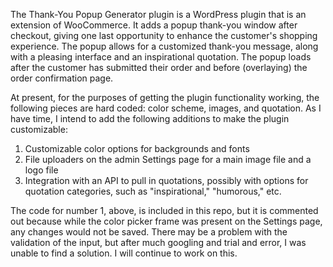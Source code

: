 The Thank-You Popup Generator plugin is a WordPress plugin that is an extension of WooCommerce. It adds a popup thank-you window after checkout, giving one last opportunity to enhance the customer's shopping experience. The popup allows for a customized thank-you message, along with a pleasing interface and an inspirational quotation. The popup loads after the customer has submitted their order and before (overlaying) the order confirmation page.

At present, for the purposes of getting the plugin functionality working, the following pieces are hard coded: color scheme, images, and quotation. As I have time, I intend to add the following additions to make the plugin customizable:
  1. Customizable color options for backgrounds and fonts
  2. File uploaders on the admin Settings page for a main image file and a logo file
  3. Integration with an API to pull in quotations, possibly with options for quotation categories, such as "inspirational," "humorous,"    etc.
  
The code for number 1, above, is included in this repo, but it is commented out because while the color picker frame was present on the Settings page, any changes would not be saved. There may be a problem with the validation of the input, but after much googling and trial and error, I was unable to find a solution. I will continue to work on this.
